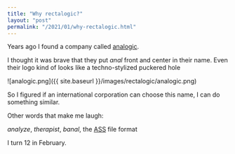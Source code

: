 ```yaml
---
title: "Why rectalogic?"
layout: "post"
permalink: "/2021/01/why-rectalogic.html"
---
```


Years ago I found a company called [analogic](https://www.analogic.com/).

I thought it was brave that they put *anal* front and center in their name.
Even their logo kind of looks like a techno-stylized puckered hole

![analogic.png]({{ site.baseurl }}/images/rectalogic/analogic.png)

So I figured if an international corporation can choose this name,
I can do something similar.

Other words that make me laugh:

*analyze*, *therapist*, *banal*, the [ASS](https://file.org/extension/ass) file format


I turn 12 in February.
